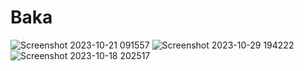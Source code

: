 # Baka

![Screenshot 2023-10-21 091557](https://github.com/GectorCh/GCK/assets/93502005/b2af43d0-549c-41fc-9168-bda8894aba10)
![Screenshot 2023-10-29 194222](https://github.com/GectorCh/GCPetro/assets/93502005/40b16843-4bcd-4b6e-96e2-0e3c3491e030)
![Screenshot 2023-10-18 202517](https://github.com/GectorCh/GCPetro/assets/93502005/d8653f5b-1298-41f7-b5e6-f8a18deca720)


